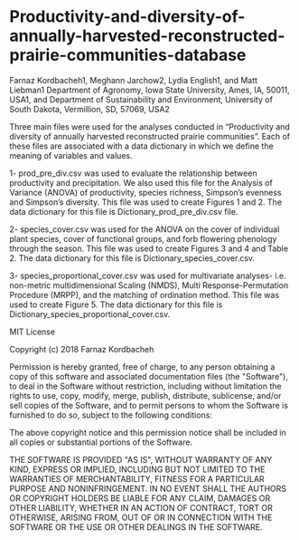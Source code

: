 # Productivity-and-diversity-of-annually-harvested-reconstructed-prairie-communities-database
Farnaz Kordbacheh1, Meghann Jarchow2, Lydia English1, and Matt Liebman1
Department of Agronomy, Iowa State University, Ames, IA, 50011, USA1, and Department of Sustainability and Environment, University of South Dakota, Vermillion, SD, 57069, USA2


Three main files were used for the analyses conducted in “Productivity and diversity of annually harvested reconstructed prairie communities”. Each of these files are associated with a data dictionary in which we define the meaning of variables and values.

1- prod_pre_div.csv was used to evaluate the relationship between productivity and precipitation. We also used this file for the Analysis of Variance (ANOVA) of productivity, species richness, Simpson’s evenness and Simpson’s diversity. This file was used to create Figures 1 and 2. The data dictionary for this file is Dictionary_prod_pre_div.csv file. 

2-	species_cover.csv was used for the ANOVA on the cover of individual plant species, cover of functional groups, and forb flowering phenology through the season. This file was used to create Figures 3 and 4 and Table 2. The data dictionary for this file is Dictionary_species_cover.csv. 

3-	species_proportional_cover.csv was used for multivariate analyses- i.e. non-metric multidimensional Scaling (NMDS), Multi Response-Permutation Procedure (MRPP), and the matching of ordination method. This file was used to create Figure 5. The data dictionary for this file is Dictionary_species_proportional_cover.csv. 

MIT License

Copyright (c) 2018 Farnaz Kordbacheh  
 
Permission is hereby granted, free of charge, to any person obtaining a copy
of this software and associated documentation files (the "Software"), to deal
in the Software without restriction, including without limitation the rights
to use, copy, modify, merge, publish, distribute, sublicense, and/or sell
copies of the Software, and to permit persons to whom the Software is
furnished to do so, subject to the following conditions:
 
The above copyright notice and this permission notice shall be included in all
copies or substantial portions of the Software.
 
THE SOFTWARE IS PROVIDED "AS IS", WITHOUT WARRANTY OF ANY KIND, EXPRESS OR
IMPLIED, INCLUDING BUT NOT LIMITED TO THE WARRANTIES OF MERCHANTABILITY,
FITNESS FOR A PARTICULAR PURPOSE AND NONINFRINGEMENT. IN NO EVENT SHALL THE
AUTHORS OR COPYRIGHT HOLDERS BE LIABLE FOR ANY CLAIM, DAMAGES OR OTHER
LIABILITY, WHETHER IN AN ACTION OF CONTRACT, TORT OR OTHERWISE, ARISING FROM,
OUT OF OR IN CONNECTION WITH THE SOFTWARE OR THE USE OR OTHER DEALINGS IN THE
SOFTWARE.
